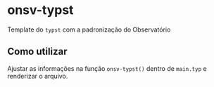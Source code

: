 # onsv-typst

Template do `typst` com a padronização do Observatório

## Como utilizar

Ajustar as informações na função `onsv-typst()` dentro de `main.typ` e renderizar o arquivo. 